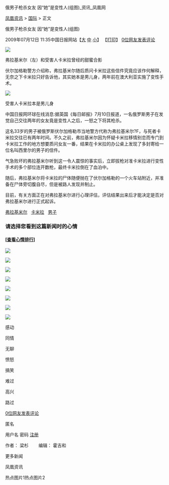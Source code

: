 俄男子枪杀女友 因“她”是变性人(组图)\_资讯\_凤凰网

[凤凰资讯](http://news.ifeng.com/) > [国际](http://news.ifeng.com/world/) > 正文

俄男子枪杀女友 因“她”是变性人(组图)

2009年07月12日 11:35中国日报网站【[大](javascript:zoomDoc\(16\);) [中](javascript:zoomDoc\(14\);) [小](javascript:zoomDoc\(12\);)】 【[打印](#)】 [0位网友发表评论](javascript:void\(0\);)

![](http://img.ifeng.com/hres/200907/12/11/96c32d610ddf3c0021fca1c0119e3215.jpg)

弗拉基米尔（左）和受害人卡米拉曾经的甜蜜合影

伏尔加格勒警方介绍称，弗拉基米尔随后质问卡米拉这些信件究竟应该作何解释，无奈之下卡米拉只好告诉他，其实她本是男儿身，两年前在澳大利亚实施了变性手术。

![](http://img.ifeng.com/hres/200907/12/11/6a02a025b0123f0595396075a522d8c0.jpg)

受害人卡米拉本是男儿身

中国日报网环球在线消息:据英国《每日邮报》7月10日报道，一名俄罗斯男子在发觉自己交往两年的女友竟是变性人之后，一怒之下将其枪杀。

这名33岁的男子被俄罗斯伏尔加格勒市当地警方代称为弗拉基米尔?F，与死者卡米拉交往已有两年时间。不久之前，弗拉基米尔因为怀疑卡米拉移情别恋而专门到卡米拉工作的地方想要质问女友一番，结果在卡米拉的办公桌上发现了多封寄给一位名叫西里尔的男子的信件。

气急败坏的弗拉基米尔听到这一令人震惊的事实后，立即拔枪对准卡米拉进行变性手术的多个部位连开数枪，最终卡米拉倒在了血泊中。

随后，弗拉基米尔将卡米拉的尸体随便抛在了伏尔加格勒的一个火车站附近，并准备在尸体旁切腹自尽，但是被路人发现并制止。

目前，有关方面正在对弗拉基米尔进行心理评估，评估结果出来后才能决定是否对弗拉基米尔进行正式起诉。

[弗拉基米尔](#)   [卡米拉](#)   [男子](#)  

### 请选择您看到这篇新闻时的心情

#### \[[查看心情排行](http://cmt.ifeng.com/leaveword/mood/mood_rank.jsp)\]

![](http://img.ifeng.com/tres/appres/images/mood/motion_01.gif)

![](http://img.ifeng.com/tres/appres/images/mood/motion_02.gif)

![](http://img.ifeng.com/tres/appres/images/mood/motion_03.gif)

![](http://img.ifeng.com/tres/appres/images/mood/motion_04.gif)

![](http://img.ifeng.com/tres/appres/images/mood/motion_05.gif)

![](http://img.ifeng.com/tres/appres/images/mood/motion_06.gif)

![](http://img.ifeng.com/tres/appres/images/mood/motion_07.gif)

![](http://img.ifeng.com/tres/appres/images/mood/motion_08.gif)

感动

同情

无聊

愤怒

搞笑

难过

高兴

路过

[0位网友发表评论](javascript:void\(0\);)   

匿名

用户名 密码 [注册](http://uc.ifeng.com/up/registerStep1.html)

作者： 梁杉　　 编辑： 霍吉和

更多新闻

凤凰资讯

热点图片1热点图片2